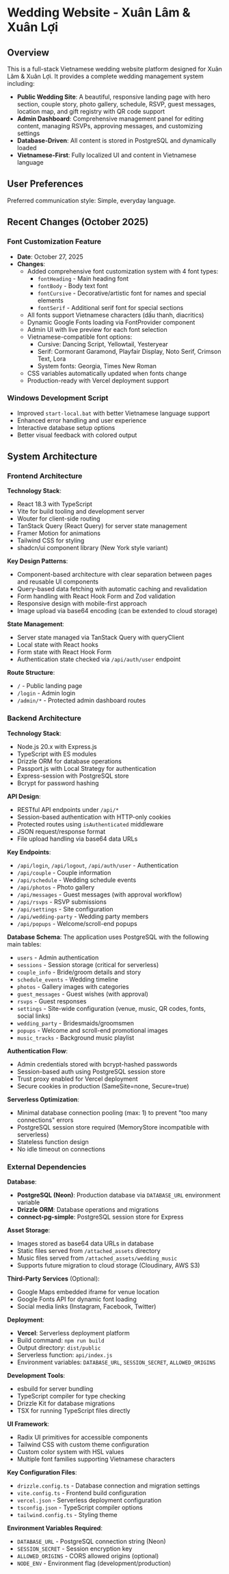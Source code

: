 # Wedding Website - Xuân Lâm & Xuân Lợi

## Overview

This is a full-stack Vietnamese wedding website platform designed for Xuân Lâm & Xuân Lợi. It provides a complete wedding management system including:

- **Public Wedding Site**: A beautiful, responsive landing page with hero section, couple story, photo gallery, schedule, RSVP, guest messages, location map, and gift registry with QR code support
- **Admin Dashboard**: Comprehensive management panel for editing content, managing RSVPs, approving messages, and customizing settings
- **Database-Driven**: All content is stored in PostgreSQL and dynamically loaded
- **Vietnamese-First**: Fully localized UI and content in Vietnamese language

## User Preferences

Preferred communication style: Simple, everyday language.

## Recent Changes (October 2025)

### Font Customization Feature
- **Date**: October 27, 2025
- **Changes**:
  - Added comprehensive font customization system with 4 font types:
    - `fontHeading` - Main heading font
    - `fontBody` - Body text font
    - `fontCursive` - Decorative/artistic font for names and special elements
    - `fontSerif` - Additional serif font for special sections
  - All fonts support Vietnamese characters (dấu thanh, diacritics)
  - Dynamic Google Fonts loading via FontProvider component
  - Admin UI with live preview for each font selection
  - Vietnamese-compatible font options:
    - Cursive: Dancing Script, Yellowtail, Yesteryear
    - Serif: Cormorant Garamond, Playfair Display, Noto Serif, Crimson Text, Lora
    - System fonts: Georgia, Times New Roman
  - CSS variables automatically updated when fonts change
  - Production-ready with Vercel deployment support

### Windows Development Script
- Improved `start-local.bat` with better Vietnamese language support
- Enhanced error handling and user experience
- Interactive database setup options
- Better visual feedback with colored output

## System Architecture

### Frontend Architecture

**Technology Stack**:
- React 18.3 with TypeScript
- Vite for build tooling and development server
- Wouter for client-side routing
- TanStack Query (React Query) for server state management
- Framer Motion for animations
- Tailwind CSS for styling
- shadcn/ui component library (New York style variant)

**Key Design Patterns**:
- Component-based architecture with clear separation between pages and reusable UI components
- Query-based data fetching with automatic caching and revalidation
- Form handling with React Hook Form and Zod validation
- Responsive design with mobile-first approach
- Image upload via base64 encoding (can be extended to cloud storage)

**State Management**:
- Server state managed via TanStack Query with queryClient
- Local state with React hooks
- Form state with React Hook Form
- Authentication state checked via `/api/auth/user` endpoint

**Route Structure**:
- `/` - Public landing page
- `/login` - Admin login
- `/admin/*` - Protected admin dashboard routes

### Backend Architecture

**Technology Stack**:
- Node.js 20.x with Express.js
- TypeScript with ES modules
- Drizzle ORM for database operations
- Passport.js with Local Strategy for authentication
- Express-session with PostgreSQL store
- Bcrypt for password hashing

**API Design**:
- RESTful API endpoints under `/api/*`
- Session-based authentication with HTTP-only cookies
- Protected routes using `isAuthenticated` middleware
- JSON request/response format
- File upload handling via base64 data URLs

**Key Endpoints**:
- `/api/login`, `/api/logout`, `/api/auth/user` - Authentication
- `/api/couple` - Couple information
- `/api/schedule` - Wedding schedule events
- `/api/photos` - Photo gallery
- `/api/messages` - Guest messages (with approval workflow)
- `/api/rsvps` - RSVP submissions
- `/api/settings` - Site configuration
- `/api/wedding-party` - Wedding party members
- `/api/popups` - Welcome/scroll-end popups

**Database Schema**:
The application uses PostgreSQL with the following main tables:
- `users` - Admin authentication
- `sessions` - Session storage (critical for serverless)
- `couple_info` - Bride/groom details and story
- `schedule_events` - Wedding timeline
- `photos` - Gallery images with categories
- `guest_messages` - Guest wishes (with approval)
- `rsvps` - Guest responses
- `settings` - Site-wide configuration (venue, music, QR codes, fonts, social links)
- `wedding_party` - Bridesmaids/groomsmen
- `popups` - Welcome and scroll-end promotional images
- `music_tracks` - Background music playlist

**Authentication Flow**:
- Admin credentials stored with bcrypt-hashed passwords
- Session-based auth using PostgreSQL session store
- Trust proxy enabled for Vercel deployment
- Secure cookies in production (SameSite=none, Secure=true)

**Serverless Optimization**:
- Minimal database connection pooling (max: 1) to prevent "too many connections" errors
- PostgreSQL session store required (MemoryStore incompatible with serverless)
- Stateless function design
- No idle timeout on connections

### External Dependencies

**Database**:
- **PostgreSQL (Neon)**: Production database via `DATABASE_URL` environment variable
- **Drizzle ORM**: Database operations and migrations
- **connect-pg-simple**: PostgreSQL session store for Express

**Asset Storage**:
- Images stored as base64 data URLs in database
- Static files served from `/attached_assets` directory
- Music files served from `/attached_assets/wedding_music`
- Supports future migration to cloud storage (Cloudinary, AWS S3)

**Third-Party Services** (Optional):
- Google Maps embedded iframe for venue location
- Google Fonts API for dynamic font loading
- Social media links (Instagram, Facebook, Twitter)

**Deployment**:
- **Vercel**: Serverless deployment platform
- Build command: `npm run build`
- Output directory: `dist/public`
- Serverless function: `api/index.js`
- Environment variables: `DATABASE_URL`, `SESSION_SECRET`, `ALLOWED_ORIGINS`

**Development Tools**:
- esbuild for server bundling
- TypeScript compiler for type checking
- Drizzle Kit for database migrations
- TSX for running TypeScript files directly

**UI Framework**:
- Radix UI primitives for accessible components
- Tailwind CSS with custom theme configuration
- Custom color system with HSL values
- Multiple font families supporting Vietnamese characters

**Key Configuration Files**:
- `drizzle.config.ts` - Database connection and migration settings
- `vite.config.ts` - Frontend build configuration
- `vercel.json` - Serverless deployment configuration
- `tsconfig.json` - TypeScript compiler options
- `tailwind.config.ts` - Styling theme

**Environment Variables Required**:
- `DATABASE_URL` - PostgreSQL connection string (Neon)
- `SESSION_SECRET` - Session encryption key
- `ALLOWED_ORIGINS` - CORS allowed origins (optional)
- `NODE_ENV` - Environment flag (development/production)